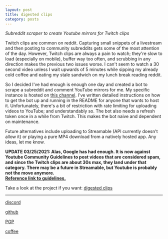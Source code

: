```yaml
---
layout: post
title: digested clips
category: posts
---
```


*Subreddit scraper to create Youtube mirrors for Twitch clips*

Twitch clips are common on reddit. Capturing small snippets of a livestream and then posting to community subreddits gets some of the most attention of the day. However, Twitch clips are always a pain to watch; they're slow to load (especially on mobile), buffer way too often, and scrubbing in any direction makes the previous two issues worse. I can't seem to watch a 30 second video unless I wait upwards of 5 minutes while sipping my already cold coffee and eating my stale sandwich on my lunch break reading reddit.

So I decided I've had enough is enough one day and created a bot to scrape a subreddit and comment YouTube mirrors for me. My specific instance is hosted on [this channel][channel]. I've written detailed instructions on how to get the bot up and running in the README for anyone that wants to host it. Unfortunately, there's a bit of restriction with rate limiting for uploading videos to YouTube; and understandably so. The bot also needs a refresh token once in a while from Twitch. This makes the bot naive and dependent on maintenance.

Future alternatives include uploading to Streamable (API currently doesn't allow it) or playing a pure MP4 download from a natively hosted app. Any ideas, let me know.

**UPDATE 03/25/2021: Alas, Google has had enough. It is now against Youtube Community Guidelines to post videos that are considered spam, and since the Twitch clips are about 30s max, they land under that category. There may be a future in Streamable, but Youtube is probably not the move anymore.<br/>
[Reference link to guidelines.][spam]**

Take a look at the project if you want:
[digested clips][digested clips]

---

[discord][discord]

[github][dqd]

[PGP][PGP]

[coffee][coffee]

[discord]: https://discordapp.com/users/115320635823095812
[dqd]: https://github.com/dqdang
[PGP]: https://raw.githubusercontent.com/dqdang/dqdang.github.io/master/derek-dang.asc
[channel]: https://www.youtube.com/channel/UCfZ5RkmbZACUciI1IDncxJQ
[spam]: https://support.google.com/youtube/answer/2801973?hl=en&ref_topic=9282365
[coffee]: https://www.buymeacoffee.com/dqdang
[digested clips]: https://github.com/dqdang/digested-clips
